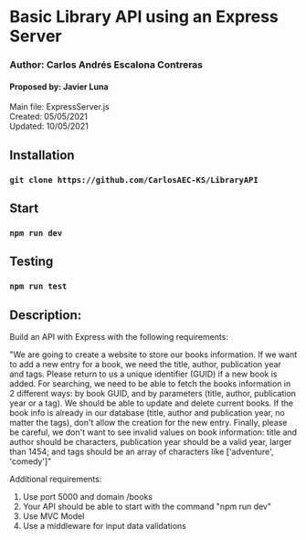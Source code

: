 # Basic Library API using an Express Server
### Author: Carlos Andrés Escalona Contreras 
#### Proposed by: Javier Luna
Main file: ExpressServer.js  
Created: 05/05/2021  
Updated: 10/05/2021

## Installation
### `git clone https://github.com/CarlosAEC-KS/LibraryAPI`

## Start
### `npm run dev`

## Testing
### `npm run test`

## Description:
Build an API with Express with the following requirements:

"We are going to create a website to store our books information. If we want to add a new entry for a book, we need the title, author, publication year and tags. Please return to us a unique identifier (GUID) if a new book is added. For searching, we need to be able to fetch the books information in 2 different ways: by book GUID, and by parameters (title, author, publication year or a tag). We should be able to update and delete current books. If the book info is already in our database (title, author and publication year, no matter the tags), don't allow the creation for the new entry. Finally, please be careful, we don't want to see invalid values on book information: title and author should be characters, publication year should be a valid year, larger than 1454; and tags should be an array of characters like ['adventure', 'comedy']"

Additional requirements:
1. Use port 5000 and domain /books
2. Your API should be able to start with the command "npm run dev"
3. Use MVC Model
4. Use a middleware for input data validations